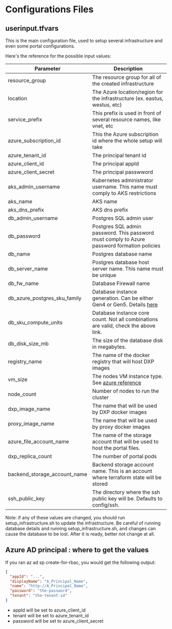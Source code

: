 # Configurations Files

## userinput.tfvars

This is the main configuration file, used to setup several infrastructure and even some portal configurations.

Here's the reference for the possible input values:

|       Parameter               |                             Description                                                                            |
| ----------------------------- | ------------------------------------------------------------------------------------------------------------------ |
| resource_group                | The resource group for all of the created infrastructure
| location                      | The Azure location/region for the infrastructure (ex. eastus, westus, etc)
| service_prefix                | This prefix is used in front of several resource names, like vnet, etc
| azure_subscription_id         | This the Azure subscription id where the whole setup will take
| azure_tenant_id               | The principal tenant id
| azure_client_id               | The principal appId |
| azure_client_secret           | The principal passwword |
| aks_admin_username            | Kubernetes administrator username. This name must comply to AKS restrictions |
| aks_name                      | AKS name |
| aks_dns_prefix                | AKS dns prefix |
| db_admin_username             | Postgres SQL admin user |
| db_password                   | Postgres SQL admin password. This password must comply to Azure password formation policies
| db_name                       | Postgres database name
| db_server_name                | Postgres database host server name. This name must be unique
| db_fw_name                    | Database Firewall name
| db_azure_postgres_sku_family  | Database instance generation. Can be either Gen4 or Gen5. Details [here](https://docs.microsoft.com/en-us/azure/postgresql/concepts-pricing-tiers)
| db_sku_compute_units          | Database instance core count. Not all combinations are valid, check the above link.
| db_disk_size_mb               | The size of the database disk in megabytes.
| registry_name                 | The name of the docker registry that will host DXP images
| vm_size                       | The nodes VM instance type. See [azure reference](https://docs.microsoft.com/en-us/azure/virtual-machines/windows/sizes-memory)
| node_count                    | Number of nodes to run the cluster
| dxp_image_name                | The name that will be used by DXP docker images
| proxy_image_name              | The name that will be used by proxy docker images
| azure_file_account_name       | The name of the storage account that will be used to host the portal files.
| dxp_replica_count             | The number of portal pods
| backend_storage_account_name  | Backend storage account name. This is an account where terraform state will be stored
| ssh_public_key                | The directory where the ssh public key will be. Defaults to config/ssh.

Note: if any of these values are changed, you should run setup_infrastructure.sh to update the infrastructure.
Be careful of running database details and running setup_infrastructure.sh, and changes can cause the database to be lost.
After it is ready, better not change at all.

## Azure AD principal : where to get the values

If you ran az ad sp create-for-rbac, you would get the following output:

```json
{
  "appId": "...",
  "displayName": "A_Principal_Name",
  "name": "http://A_Principal_Name",
  "password": "the-password",
  "tenant": "the-tenant-id"
}
```

- appId will be set to azure_client_id
- tenant will be set to azure_tenant_id
- password will be set to azure_client_secret
